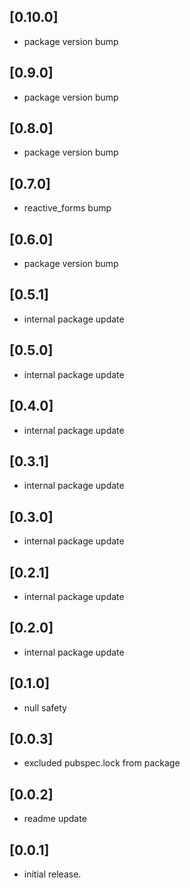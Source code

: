 ## [0.10.0]
* package version bump

## [0.9.0]
* package version bump

## [0.8.0]
* package version bump

## [0.7.0]
* reactive_forms bump

## [0.6.0]
* package version bump

## [0.5.1]
* internal package update

## [0.5.0]
* internal package update

## [0.4.0]
* internal package update

## [0.3.1]
* internal package update

## [0.3.0]
* internal package update

## [0.2.1]
* internal package update

## [0.2.0]
* internal package update

## [0.1.0]
* null safety

## [0.0.3]
* excluded pubspec.lock from package

## [0.0.2]
* readme update

## [0.0.1]

* initial release.
